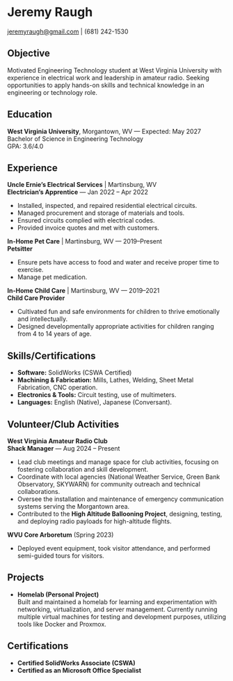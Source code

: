 # Jeremy Raugh  
jeremyraugh@gmail.com | (681) 242-1530  

## Objective  
Motivated Engineering Technology student at West Virginia University with experience in electrical work and leadership in amateur radio. Seeking opportunities to apply hands-on skills and technical knowledge in an engineering or technology role.

## Education  
**West Virginia University**, Morgantown, WV — Expected: May 2027  
Bachelor of Science in Engineering Technology  
GPA: 3.6/4.0

## Experience  

**Uncle Ernie’s Electrical Services** | Martinsburg, WV  
**Electrician’s Apprentice** — Jan 2022 – Apr 2022  
- Installed, inspected, and repaired residential electrical circuits.  
- Managed procurement and storage of materials and tools.  
- Ensured circuits complied with electrical codes.  
- Provided invoice quotes and met with customers.  

**In-Home Pet Care** | Martinsburg, WV — 2019–Present  
**Petsitter**  
- Ensure pets have access to food and water and receive proper time to exercise.  
- Manage pet medication.  

**In-Home Child Care** | Martinsburg, WV — 2019–2021  
**Child Care Provider**  
- Cultivated fun and safe environments for children to thrive emotionally and intellectually.  
- Designed developmentally appropriate activities for children ranging from 4 to 14 years of age.  

## Skills/Certifications  
- **Software:** SolidWorks (CSWA Certified)
- **Machining & Fabrication:** Mills, Lathes, Welding, Sheet Metal Fabrication, CNC operation.
- **Electronics & Tools:** Circuit testing, use of multimeters.
- **Languages:** English (Native), Japanese (Conversant).  

## Volunteer/Club Activities  

**West Virginia Amateur Radio Club**  
**Shack Manager** — Aug 2024 – Present  
- Lead club meetings and manage space for club activities, focusing on fostering collaboration and skill development.  
- Coordinate with local agencies (National Weather Service, Green Bank Observatory, SKYWARN) for community outreach and technical collaborations.  
- Oversee the installation and maintenance of emergency communication systems serving the Morgantown area.  
- Contributed to the **High Altitude Ballooning Project**, designing, testing, and deploying radio payloads for high-altitude flights.  

**WVU Core Arboretum** (Spring 2023)  
- Deployed event equipment, took visitor attendance, and performed semi-guided tours for visitors.  

## Projects  
- **Homelab (Personal Project)**  
  Built and maintained a homelab for learning and experimentation with networking, virtualization, and server management. Currently running multiple virtual machines for testing and development purposes, utilizing tools like Docker and Proxmox.  

## Certifications  
- **Certified SolidWorks Associate (CSWA)**  
- **Certified as an Microsoft Office Specialist** 
